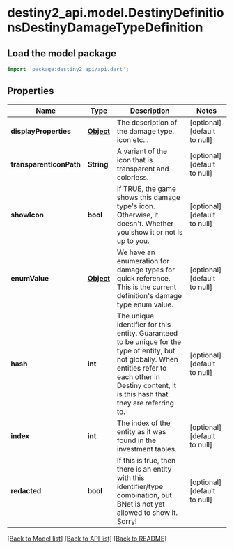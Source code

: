 # destiny2_api.model.DestinyDefinitionsDestinyDamageTypeDefinition

## Load the model package
```dart
import 'package:destiny2_api/api.dart';
```

## Properties
Name | Type | Description | Notes
------------ | ------------- | ------------- | -------------
**displayProperties** | [**Object**](Object.md) | The description of the damage type, icon etc... | [optional] [default to null]
**transparentIconPath** | **String** | A variant of the icon that is transparent and colorless. | [optional] [default to null]
**showIcon** | **bool** | If TRUE, the game shows this damage type&#39;s icon. Otherwise, it doesn&#39;t. Whether you show it or not is up to you. | [optional] [default to null]
**enumValue** | [**Object**](Object.md) | We have an enumeration for damage types for quick reference. This is the current definition&#39;s damage type enum value. | [optional] [default to null]
**hash** | **int** | The unique identifier for this entity. Guaranteed to be unique for the type of entity, but not globally.  When entities refer to each other in Destiny content, it is this hash that they are referring to. | [optional] [default to null]
**index** | **int** | The index of the entity as it was found in the investment tables. | [optional] [default to null]
**redacted** | **bool** | If this is true, then there is an entity with this identifier/type combination, but BNet is not yet allowed to show it. Sorry! | [optional] [default to null]

[[Back to Model list]](../README.md#documentation-for-models) [[Back to API list]](../README.md#documentation-for-api-endpoints) [[Back to README]](../README.md)


